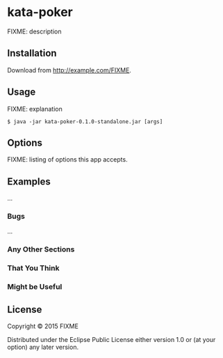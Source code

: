 # kata-poker

FIXME: description

## Installation

Download from http://example.com/FIXME.

## Usage

FIXME: explanation

    $ java -jar kata-poker-0.1.0-standalone.jar [args]

## Options

FIXME: listing of options this app accepts.

## Examples

...

### Bugs

...

### Any Other Sections
### That You Think
### Might be Useful

## License

Copyright © 2015 FIXME

Distributed under the Eclipse Public License either version 1.0 or (at
your option) any later version.
